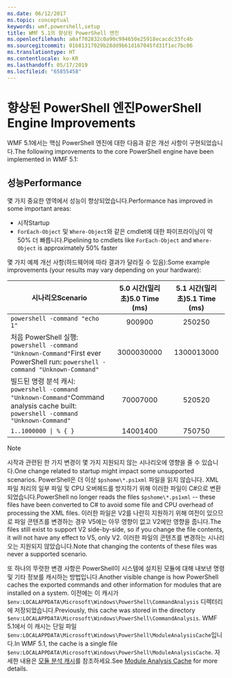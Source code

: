 ```yaml
---
ms.date: 06/12/2017
ms.topic: conceptual
keywords: wmf,powershell,setup
title: WMF 5.1의 향상된 PowerShell 엔진
ms.openlocfilehash: a0af702832c0a90c994650e25918ecacdc33fc4b
ms.sourcegitcommit: 01b81317029b28dd9b61d167045fd31f1ec7bc06
ms.translationtype: HT
ms.contentlocale: ko-KR
ms.lasthandoff: 05/17/2019
ms.locfileid: "65855458"
---
```

# <a name="powershell-engine-improvements"></a><span data-ttu-id="4f32d-103">향상된 PowerShell 엔진</span><span class="sxs-lookup"><span data-stu-id="4f32d-103">PowerShell Engine Improvements</span></span>

<span data-ttu-id="4f32d-104">WMF 5.1에서는 핵심 PowerShell 엔진에 대한 다음과 같은 개선 사항이 구현되었습니다.</span><span class="sxs-lookup"><span data-stu-id="4f32d-104">The following improvements to the core PowerShell engine have been implemented in WMF 5.1:</span></span>

## <a name="performance"></a><span data-ttu-id="4f32d-105">성능</span><span class="sxs-lookup"><span data-stu-id="4f32d-105">Performance</span></span>

<span data-ttu-id="4f32d-106">몇 가지 중요한 영역에서 성능이 향상되었습니다.</span><span class="sxs-lookup"><span data-stu-id="4f32d-106">Performance has improved in some important areas:</span></span>

- <span data-ttu-id="4f32d-107">시작</span><span class="sxs-lookup"><span data-stu-id="4f32d-107">Startup</span></span>
- <span data-ttu-id="4f32d-108">`ForEach-Object` 및 `Where-Object`와 같은 cmdlet에 대한 파이프라이닝이 약 50% 더 빠릅니다.</span><span class="sxs-lookup"><span data-stu-id="4f32d-108">Pipelining to cmdlets like `ForEach-Object` and `Where-Object` is approximately 50% faster</span></span>

<span data-ttu-id="4f32d-109">몇 가지 예제 개선 사항(하드웨어에 따라 결과가 달라질 수 있음):</span><span class="sxs-lookup"><span data-stu-id="4f32d-109">Some example improvements (your results may vary depending on your hardware):</span></span>

| <span data-ttu-id="4f32d-110">시나리오</span><span class="sxs-lookup"><span data-stu-id="4f32d-110">Scenario</span></span> | <span data-ttu-id="4f32d-111">5.0 시간(밀리초)</span><span class="sxs-lookup"><span data-stu-id="4f32d-111">5.0 Time (ms)</span></span> | <span data-ttu-id="4f32d-112">5.1 시간(밀리초)</span><span class="sxs-lookup"><span data-stu-id="4f32d-112">5.1 Time (ms)</span></span> |
| -------- | :---------------: | :---------------: |
| `powershell -command "echo 1"` | <span data-ttu-id="4f32d-113">900</span><span class="sxs-lookup"><span data-stu-id="4f32d-113">900</span></span> | <span data-ttu-id="4f32d-114">250</span><span class="sxs-lookup"><span data-stu-id="4f32d-114">250</span></span> |
| <span data-ttu-id="4f32d-115">처음 PowerShell 실행: `powershell -command "Unknown-Command"`</span><span class="sxs-lookup"><span data-stu-id="4f32d-115">First ever PowerShell run: `powershell -command "Unknown-Command"`</span></span> | <span data-ttu-id="4f32d-116">30000</span><span class="sxs-lookup"><span data-stu-id="4f32d-116">30000</span></span> | <span data-ttu-id="4f32d-117">13000</span><span class="sxs-lookup"><span data-stu-id="4f32d-117">13000</span></span> |
| <span data-ttu-id="4f32d-118">빌드된 명령 분석 캐시: `powershell -command "Unknown-Command"`</span><span class="sxs-lookup"><span data-stu-id="4f32d-118">Command analysis cache built: `powershell -command "Unknown-Command"`</span></span> | <span data-ttu-id="4f32d-119">7000</span><span class="sxs-lookup"><span data-stu-id="4f32d-119">7000</span></span> | <span data-ttu-id="4f32d-120">520</span><span class="sxs-lookup"><span data-stu-id="4f32d-120">520</span></span> |
| <code>1..1000000 &#124; % { }</code> | <span data-ttu-id="4f32d-121">1400</span><span class="sxs-lookup"><span data-stu-id="4f32d-121">1400</span></span> | <span data-ttu-id="4f32d-122">750</span><span class="sxs-lookup"><span data-stu-id="4f32d-122">750</span></span> |

> [!NOTE]
> <span data-ttu-id="4f32d-123">시작과 관련된 한 가지 변경이 몇 가지 지원되지 않는 시나리오에 영향을 줄 수 있습니다.</span><span class="sxs-lookup"><span data-stu-id="4f32d-123">One change related to startup might impact some unsupported scenarios.</span></span> <span data-ttu-id="4f32d-124">PowerShell은 더 이상 `$pshome\*.ps1xml` 파일을 읽지 않습니다. XML 파일 처리의 일부 파일 및 CPU 오버헤드를 방지하기 위해 이러한 파일이 C#으로 변환되었습니다.</span><span class="sxs-lookup"><span data-stu-id="4f32d-124">PowerShell no longer reads the files `$pshome\*.ps1xml` -- these files have been converted to C# to avoid some file and CPU overhead of processing the XML files.</span></span> <span data-ttu-id="4f32d-125">이러한 파일은 V2를 나란히 지원하기 위해 여전이 있으므로 파일 콘텐츠를 변경하는 경우 V5에는 아무 영향이 없고 V2에만 영향을 줍니다.</span><span class="sxs-lookup"><span data-stu-id="4f32d-125">The files still exist to support V2 side-by-side, so if you change the file contents, it will not have any effect to V5, only V2.</span></span> <span data-ttu-id="4f32d-126">이러한 파일의 콘텐츠를 변경하는 시나리오는 지원되지 않았습니다.</span><span class="sxs-lookup"><span data-stu-id="4f32d-126">Note that changing the contents of these files was never a supported scenario.</span></span>

<span data-ttu-id="4f32d-127">또 하나의 뚜렷한 변경 사항은 PowerShell이 시스템에 설치된 모듈에 대해 내보낸 명령 및 기타 정보를 캐시하는 방법입니다.</span><span class="sxs-lookup"><span data-stu-id="4f32d-127">Another visible change is how PowerShell caches the exported commands and other information for modules that are installed on a system.</span></span> <span data-ttu-id="4f32d-128">이전에는 이 캐시가 `$env:LOCALAPPDATA\Microsoft\Windows\PowerShell\CommandAnalysis` 디렉터리에 저장되었습니다.</span><span class="sxs-lookup"><span data-stu-id="4f32d-128">Previously, this cache was stored in the directory `$env:LOCALAPPDATA\Microsoft\Windows\PowerShell\CommandAnalysis`.</span></span> <span data-ttu-id="4f32d-129">WMF 5.1에서 이 캐시는 단일 파일 `$env:LOCALAPPDATA\Microsoft\Windows\PowerShell\ModuleAnalysisCache`입니다.</span><span class="sxs-lookup"><span data-stu-id="4f32d-129">In WMF 5.1, the cache is a single file `$env:LOCALAPPDATA\Microsoft\Windows\PowerShell\ModuleAnalysisCache`.</span></span> <span data-ttu-id="4f32d-130">자세한 내용은 [모듈 분석 캐시](release-notes.md#module-analysis-cache)를 참조하세요.</span><span class="sxs-lookup"><span data-stu-id="4f32d-130">See [Module Analysis Cache](release-notes.md#module-analysis-cache) for more details.</span></span>